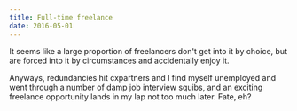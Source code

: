 ```yaml
---
title: Full-time freelance
date: 2016-05-01
---
```


It seems like a large proportion of freelancers don't get into it by choice, but are forced into it by circumstances and accidentally enjoy it.

Anyways, redundancies hit cxpartners and I find myself unemployed and went through a number of damp job interview squibs, and an exciting freelance opportunity lands in my lap not too much later. Fate, eh?